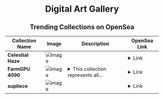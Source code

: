 <div align="center">

# Digital Art Gallery

## Trending Collections on OpenSea

| Collection Name                       | Image                                                                                     | Description                       | OpenSea Link                                                                                          |
|---------------------------------------|-------------------------------------------------------------------------------------------|-----------------------------------|--------------------------------------------------------------------------------------------------------|
| **Celestial Haze** | ![Image](https://i.seadn.io/s/raw/files/43d91a67efc55a2f940bb052b7c5c22d.jpg?w=500&auto=format?w=200&auto=format) |  | <details><summary>Link</summary>[Celestial Haze](https://opensea.io/collection/celestial-haze)</details> |
| **FarmGPU 4090** | ![Image](https://i.seadn.io/s/raw/files/e885ac6a7cc4acf641c7c9fa91ee60e1.png?w=500&auto=format?w=200&auto=format) | <details><summary>This collection represents all...</summary>This collection represents all the 4090s that are run by FarmGPU in their datacenters on the Silicon Protocol. Deposit these NFTs at https://app.silicon.net to participate in the Silicon Network.</details> | <details><summary>Link</summary>[FarmGPU 4090](https://opensea.io/collection/farmgpu-4090)</details> |
| **supliece** | ![Image](https://i.seadn.io/s/raw/files/2473fa77abff364c15d4c85430555283.jpg?w=500&auto=format?w=200&auto=format) |  | <details><summary>Link</summary>[supliece](https://opensea.io/collection/supliece)</details> |

</div>